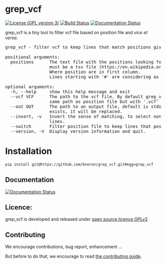 # grep_vcf

[![License (GPL version 3)](https://img.shields.io/badge/license-GNU%20GPL%20version%203-blue.svg?style=flat-square)](https://opensource.org/licenses/GPL-3.0)
[![Build Status](https://travis-ci.org/bneron/grep_vcf.svg?branch=master)](https://travis-ci.org/bneron/grep_vcf)
[![Documentation Status](https://readthedocs.org/projects/grep-vcf/badge/?version=latest)](https://grep-vcf.readthedocs.io/en/latest/?badge=latest)
      
grep_vcf is a tiny tool to filter vcf file based on position file and *vice et versa*.  

<pre>
grep_vcf - filter vcf to keep lines that match positions given in reference file.  

positional arguments:
  positions      The text file with the positions looking for in vcf file. It
                 must be a tsv file (https://en.wikipedia.org/wiki/Tab-separated_values).
                 Where position are in first column.
                 Lines starting with '#' are considering as comments.

optional arguments:
  -h, --help     show this help message and exit
  --vcf VCF      The path to the vcf file. By default grep_vcf search for the
                 same path as position file but with '.vcf' as extension.
  --out OUT      The path to an output file, default is stdout. If the file
                 exists, it will be replaced.
  --invert, -v   Invert the sense of matching, to select non-matching vcf
                 lines.
  --switch       Filter position file to keep lines that position match in vcf
  --version, -V  Display version information and quit.
</pre>

# Installation

```bash
pip install git@https://github.com/bneron/grep_vcf.git#egg=grep_vcf
```

## Documentation

[![Documentation Status](https://readthedocs.org/projects/grep-vcf/badge/?version=latest)](https://grep-vcf.readthedocs.io/en/latest/?badge=latest)

## Licence:

grep_vcf is developed and released under [open source licence GPLv3](https://opensource.org/licenses/GPL-3.0)

## Contributing 

We encourage contributions, bug report, enhancement ... 

But before to do that, we encourage to read [the contributing guide](CONTRIBUTING.md).
